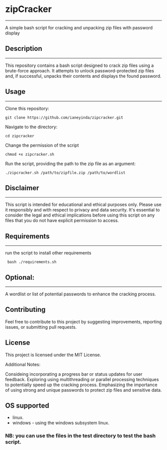 # zipCracker
-------------------
A simple bash script for cracking and unpacking zip files with password display

## Description
-------------------
This repository contains a bash script designed to crack zip files using a brute-force approach. It attempts to unlock password-protected zip files and, if successful, unpacks their contents and displays the found password.

## Usage
-------------------
Clone this repository:
```
git clone https://github.com/ianeyinda/zipcracker.git
```
Navigate to the directory:
```
cd zipcracker
```
Change the permission of the script
```
chmod +x zipcracker.sh
```
Run the script, providing the path to the zip file as an argument:
```
./zipcracker.sh /path/to/zipfile.zip /path/to/wordlist
```
## Disclaimer
---------------------
This script is intended for educational and ethical purposes only. Please use it responsibly and with respect to privacy and data security.
It's essential to consider the legal and ethical implications before using this script on any files that you do not have explicit permission to access.

## Requirements
---------------------
run the script to install other requirements
```
 bash ./requirements.sh
```
## Optional:
----------------------
A wordlist or list of potential passwords to enhance the cracking process.

## Contributing

Feel free to contribute to this project by suggesting improvements, reporting issues, or submitting pull requests.

## License

This project is licensed under the MIT License.

Additional Notes:

Consideing incorporating a progress bar or status updates for user feedback.
Exploring using multithreading or parallel processing techniques to potentially speed up the cracking process.
Emphasizing the importance of using strong and unique passwords to protect zip files and sensitive data.

## OS supported
- linux.
- windows - using the windows subsystem linux.

### NB: you can use the files in the test directory to test the bash script.
